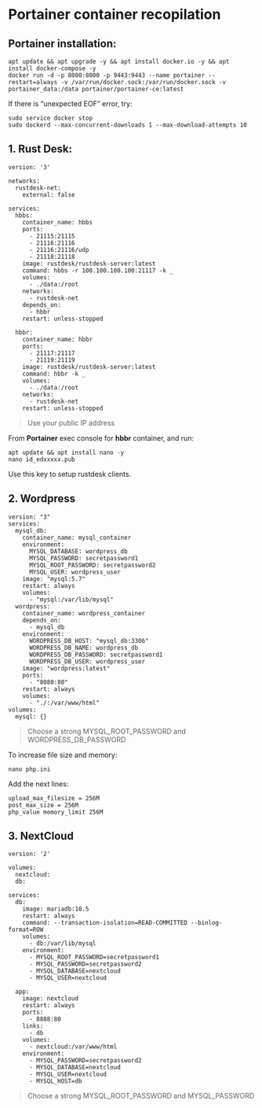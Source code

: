 # Portainer container recopilation

## Portainer installation:
```
apt update && apt upgrade -y && apt install docker.io -y && apt install docker-compose -y
docker run -d -p 8000:8000 -p 9443:9443 --name portainer --restart=always -v /var/run/docker.sock:/var/run/docker.sock -v portainer_data:/data portainer/portainer-ce:latest
```
If there is “unexpected EOF” error, try:
```
sudo service docker stop
sudo dockerd --max-concurrent-downloads 1 --max-download-attempts 10
```

## 1. Rust Desk:
```
version: '3'

networks:
  rustdesk-net:
    external: false

services:
  hbbs:
    container_name: hbbs
    ports:
      - 21115:21115
      - 21116:21116
      - 21116:21116/udp
      - 21118:21118
    image: rustdesk/rustdesk-server:latest
    command: hbbs -r 100.100.100.100:21117 -k _
    volumes:
      - ./data:/root
    networks:
      - rustdesk-net
    depends_on:
      - hbbr
    restart: unless-stopped

  hbbr:
    container_name: hbbr
    ports:
      - 21117:21117
      - 21119:21119
    image: rustdesk/rustdesk-server:latest
    command: hbbr -k _
    volumes:
      - ./data:/root
    networks:
      - rustdesk-net
    restart: unless-stopped
```
> Use your public IP address

From **Portainer** exec console for **hbbr** container, and run:
```
apt update && apt install nano -y
nano id_edxxxxx.pub
```
Use this key to setup rustdesk clients.

## 2. Wordpress
```
version: "3"
services:
  mysql_db:
    container_name: mysql_container
    environment:
      MYSQL_DATABASE: wordpress_db
      MYSQL_PASSWORD: secretpassword1
      MYSQL_ROOT_PASSWORD: secretpassword2
      MYSQL_USER: wordpress_user
    image: "mysql:5.7"
    restart: always
    volumes:
      - "mysql:/var/lib/mysql"
  wordpress:
    container_name: wordpress_container
    depends_on:
      - mysql_db
    environment:
      WORDPRESS_DB_HOST: "mysql_db:3306"
      WORDPRESS_DB_NAME: wordpress_db
      WORDPRESS_DB_PASSWORD: secretpassword1
      WORDPRESS_DB_USER: wordpress_user
    image: "wordpress:latest"
    ports:
      - "8080:80"
    restart: always
    volumes: 
      - "./:/var/www/html"
volumes:
  mysql: {}
```
> Choose a strong MYSQL_ROOT_PASSWORD and WORDPRESS_DB_PASSWORD

To increase file size and memory:
```
nano php.ini
```
Add the next lines:
```
upload_max_filesize = 256M
post_max_size = 256M
php_value memory_limit 256M
```
## 3. NextCloud
```
version: '2'

volumes:
  nextcloud:
  db:

services:
  db:
    image: mariadb:10.5
    restart: always
    command: --transaction-isolation=READ-COMMITTED --binlog-format=ROW
    volumes:
      - db:/var/lib/mysql
    environment:
      - MYSQL_ROOT_PASSWORD=secretpassword1
      - MYSQL_PASSWORD=secretpassword2
      - MYSQL_DATABASE=nextcloud
      - MYSQL_USER=nextcloud

  app:
    image: nextcloud
    restart: always
    ports:
      - 8888:80
    links:
      - db
    volumes:
      - nextcloud:/var/www/html
    environment:
      - MYSQL_PASSWORD=secretpassword2
      - MYSQL_DATABASE=nextcloud
      - MYSQL_USER=nextcloud
      - MYSQL_HOST=db
```
> Choose a strong MYSQL_ROOT_PASSWORD and MYSQL_PASSWORD
